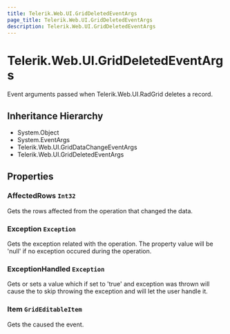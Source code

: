 ```yaml
---
title: Telerik.Web.UI.GridDeletedEventArgs
page_title: Telerik.Web.UI.GridDeletedEventArgs
description: Telerik.Web.UI.GridDeletedEventArgs
---
```


# Telerik.Web.UI.GridDeletedEventArgs

Event arguments passed when Telerik.Web.UI.RadGrid deletes a record.

## Inheritance Hierarchy

* System.Object
* System.EventArgs
* Telerik.Web.UI.GridDataChangeEventArgs
* Telerik.Web.UI.GridDeletedEventArgs

## Properties

###  AffectedRows `Int32`

Gets the rows affected from the operation that changed the  data.

###  Exception `Exception`

Gets the exception related with the operation. The property value will be
            'null' if no exception occured during the operation.

###  ExceptionHandled `Exception`

Gets or sets a value which if set to 'true' and exception was thrown
            will cause the  to skip throwing the exception
            and will let the user handle it.

###  Item `GridEditableItem`

Gets the  caused the event.

